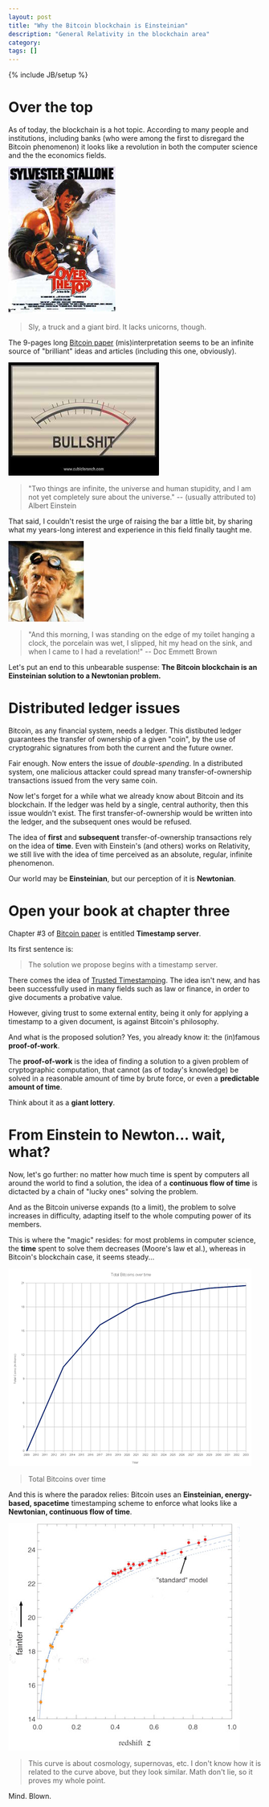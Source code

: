 ```yaml
---
layout: post
title: "Why the Bitcoin blockchain is Einsteinian"
description: "General Relativity in the blockchain area"
category:
tags: []
---
```

{% include JB/setup %}

# Over the top

As of today, the blockchain is a hot topic. According to many people and institutions, including banks (who were among the first to disregard the Bitcoin phenomenon) it looks like a revolution in both the computer science and the the economics fields.

![over-the-top](/images/over-the-top.jpg)

> Sly, a truck and a giant bird. It lacks unicorns, though.

The 9-pages long [Bitcoin paper](https://bitcoin.org/bitcoin.pdf) (mis)interpretation seems to be an infinite source of "brilliant" ideas and articles (including this one, obviously).

![bullshit-meter](/images/bullshit-meter.jpg)

> "Two things are infinite, the universe and human stupidity, and I am not yet completely sure about the universe." -- (usually attributed to) Albert Einstein

That said, I couldn't resist the urge of raising the bar a little bit, by sharing what my years-long interest and experience in this field finally taught me.

![emmett-brown](/images/emmett-brown.png)

> "And this morning, I was standing on the edge of my toilet hanging a clock, the porcelain was wet, I slipped, hit my head on the sink, and when I came to I had a revelation!" -- Doc Emmett Brown

Let's put an end to this unbearable suspense: **The Bitcoin blockchain is an Einsteinian solution to a Newtonian problem.**

# Distributed ledger issues

Bitcoin, as any financial system, needs a ledger. This distibuted ledger guarantees the transfer of ownership of a given "coin", by the use of cryptograhic signatures from both the current and the future owner.

Fair enough. Now enters the issue of *double-spending*. In a distributed system, one malicious attacker could spread many  transfer-of-ownership transactions issued from the very same coin.

Now let's forget for a while what we already know about Bitcoin and its blockchain. If the ledger was held by a single, central authority, then this issue wouldn't exist. The first transfer-of-ownership would be written into the ledger, and the subsequent ones would be refused.

The idea of **first** and **subsequent** transfer-of-ownership transactions rely on the idea of **time**. Even with Einstein's (and others) works on Relativity, we still live with the idea of time perceived as an absolute, regular, infinite phenomenon.

Our world may be **Einsteinian**, but our perception of it is **Newtonian**.

# Open your book at chapter three

Chapter #3 of [Bitcoin paper](https://bitcoin.org/bitcoin.pdf) is entitled **Timestamp server**.

Its first sentence is:

> The solution we propose begins with a timestamp server.

There comes the idea of [Trusted Timestamping](https://en.wikipedia.org/wiki/Trusted_timestamping). The idea isn't new, and has been successfully used in many fields such as law or finance, in order to give documents a probative value.

However, giving trust to some external entity, being it only for applying a timestamp to a given document, is against Bitcoin's philosophy.

And what is the proposed solution? Yes, you already know it: the (in)famous **proof-of-work**.

The **proof-of-work** is the idea of finding a solution to a given problem of cryptographic computation, that cannot (as of today's knowledge) be solved in a reasonable amount of time by brute force, or even a **predictable amount of time**.

Think about it as a **giant lottery**.

# From Einstein to Newton... wait, what?

Now, let's go further: no matter how much time is spent by computers all around the world to find a solution, the idea of a **continuous flow of time** is dictacted by a chain of "lucky ones" solving the problem.

And as the Bitcoin universe expands (to a limit), the problem to solve increases in difficulty, adapting itself to the whole computing power of its members.

This is where the "magic" resides: for most problems in computer science, the **time** spent to solve them decreases (Moore's law et al.), whereas in Bitcoin's blockchain case, it seems steady...

![coin-supply](/images/coin-supply.png)

> Total Bitcoins over time

And this is where the paradox relies: Bitcoin uses an **Einsteinian, energy-based, spacetime** timestamping scheme to enforce what looks like a **Newtonian, continuous flow of time**.

![snbrightness](/images/snbrightness.jpg)

> This curve is about cosmology, supernovas, etc. I don't know how it is related to the curve above, but they look similar. Math don't lie, so it proves my whole point.

Mind. Blown.
